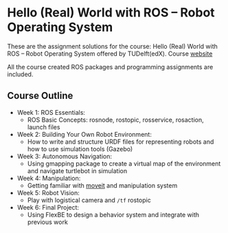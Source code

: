 # Hello (Real) World with ROS – Robot Operating System

These are the assignment solutions for the course: Hello (Real) World with ROS – Robot Operating System offered by TUDelft(edX). Course [website](https://www.edx.org/course/hello-real-world-with-ros-robot-operating-system)

All the course created ROS packages and programming assignments are included.

## Course Outline

- Week 1: ROS Essentials:
  - ROS Basic Concepts: rosnode, rostopic, rosservice, rosaction, launch files
- Week 2: Building Your Own Robot Environment:
  - How to write and structure URDF files for representing robots and how to use simulation tools (Gazebo)
- Week 3: Autonomous Navigation:
  - Using gmapping package to create a virtual map of the environment and navigate turtlebot in simulation
- Week 4: Manipulation:
  - Getting familiar with [moveit](https://moveit.ros.org/) and manipulation system
- Week 5: Robot Vision:
  - Play with logistical camera and `/tf` rostopic
- Week 6: Final Project:
  - Using FlexBE to design a behavior system and integrate with previous work
